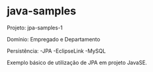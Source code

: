 # java-samples
Projeto: jpa-samples-1

Domínio: Empregado e Departamento

Persistência:
 -JPA
 -EclipseLink
 -MySQL
 
Exemplo básico de utilização de JPA em projeto JavaSE.